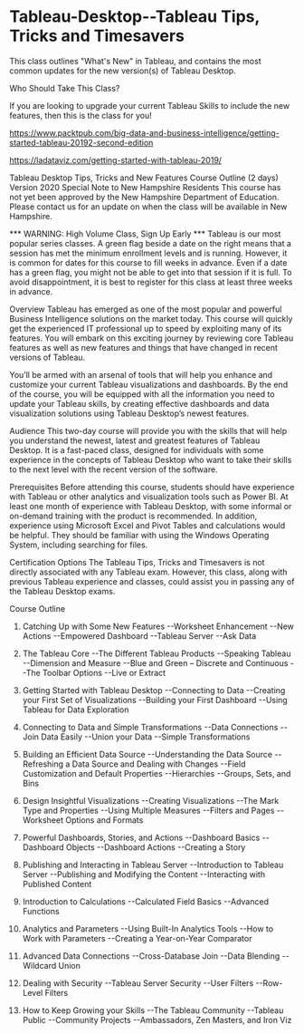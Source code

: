 # Tableau-Desktop--Tableau Tips, Tricks and Timesavers 

This class outlines "What's New" in Tableau, and contains the most common updates for the new version(s) of Tableau Desktop.  

Who Should Take This Class?

If you are looking to upgrade your current Tableau Skills to include the new features, then this is the class for you!


https://www.packtpub.com/big-data-and-business-intelligence/getting-started-tableau-20192-second-edition

https://ladataviz.com/getting-started-with-tableau-2019/

Tableau Desktop Tips, Tricks and New Features Course Outline
 (2 days)
Version 2020
Special Note to New Hampshire Residents
This course has not yet been approved by the New Hampshire Department of Education. Please contact us for an update on when the class will be available in New Hampshire.

*** WARNING: High Volume Class, Sign Up Early ***
Tableau is our most popular series classes. A green flag beside a date on the right means that a session has met the minimum enrollment levels and is running. However, it is common for dates for this course to fill weeks in advance. Even if a date has a green flag, you might not be able to get into that session if it is full. To avoid disappointment, it is best to register for this class at least three weeks in advance.

Overview
Tableau has emerged as one of the most popular and powerful Business Intelligence solutions on the market today. This course will quickly get the experienced IT professional up to speed by exploiting many of its features. You will embark on this exciting journey by reviewing core Tableau features as well as new features and things that have changed in recent versions of Tableau.

You’ll be armed with an arsenal of tools that will help you enhance and customize your current Tableau visualizations and dashboards. By the end of the course, you will be equipped with all the information you need to update your Tableau skills, by creating effective dashboards and data visualization solutions using Tableau Desktop’s newest features.

Audience
This two-day course will provide you with the skills that will help you understand the newest, latest and greatest features of Tableau Desktop. It is a fast-paced class, designed for individuals with some experience in the concepts of Tableau Desktop who want to take their skills to the next level with the recent version of the software.

Prerequisites
Before attending this course, students should have experience with Tableau or other analytics and visualization tools such as Power BI. At least one month of experience with Tableau Desktop, with some informal or on-demand training with the product is recommended. In addition, experience using Microsoft Excel and Pivot Tables and calculations would be helpful. They should be familiar with using the Windows Operating System, including searching for files.

Certification Options
The Tableau Tips, Tricks and Timesavers is not directly associated with any Tableau exam. However, this class, along with previous Tableau experience and classes, could assist you in passing any of the Tableau Desktop exams.

Course Outline

1. Catching Up with Some New Features
--Worksheet Enhancement
--New Actions
--Empowered Dashboard
--Tableau Server
--Ask Data

2. The Tableau Core
--The Different Tableau Products
--Speaking Tableau
--Dimension and Measure
--Blue and Green – Discrete and Continuous
--The Toolbar Options
--Live or Extract

3. Getting Started with Tableau Desktop
--Connecting to Data
--Creating your First Set of Visualizations
--Building your First Dashboard
--Using Tableau for Data Exploration

4. Connecting to Data and Simple Transformations
--Data Connections
--Join Data Easily
--Union your Data
--Simple Transformations

5. Building an Efficient Data Source
--Understanding the Data Source
--Refreshing a Data Source and Dealing with Changes
--Field Customization and Default Properties
--Hierarchies
--Groups, Sets, and Bins

6. Design Insightful Visualizations
--Creating Visualizations
--The Mark Type and Properties
--Using Multiple Measures
--Filters and Pages
--Worksheet Options and Formats

7. Powerful Dashboards, Stories, and Actions
--Dashboard Basics
--Dashboard Objects
--Dashboard Actions
--Creating a Story

8. Publishing and Interacting in Tableau Server
--Introduction to Tableau Server
--Publishing and Modifying the Content
--Interacting with Published Content

9. Introduction to Calculations
--Calculated Field Basics
--Advanced Functions

10. Analytics and Parameters
--Using Built-In Analytics Tools
--How to Work with Parameters
--Creating a Year-on-Year Comparator

11. Advanced Data Connections
--Cross-Database Join
--Data Blending
--Wildcard Union

12. Dealing with Security
--Tableau Server Security
--User Filters
--Row-Level Filters

13. How to Keep Growing your Skills
--The Tableau Community
--Tableau Public
--Community Projects
--Ambassadors, Zen Masters, and Iron Viz

